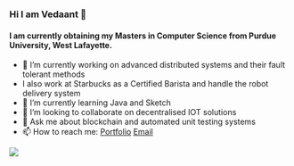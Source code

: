 ### Hi I am Vedaant 👋
#### I am currently obtaining my Masters in Computer Science from Purdue University, West Lafayette.




- 🔭 I’m currently working on advanced distributed systems and their fault tolerant methods
- <i class="fas fa-coffee"></i> I also work at Starbucks as a Certified Barista and handle the robot delivery system
- 🌱 I’m currently learning Java and Sketch
- 👯 I’m looking to collaborate on decentralised IOT solutions
- 💬 Ask me about blockchain and automated unit testing systems
- 📫 How to reach me: [Portfolio](https://vedaantrajoo.in) [Email](mailto:vedaant12345@gmail.com)


<img src="https://rb.gy/ipx2cb">
